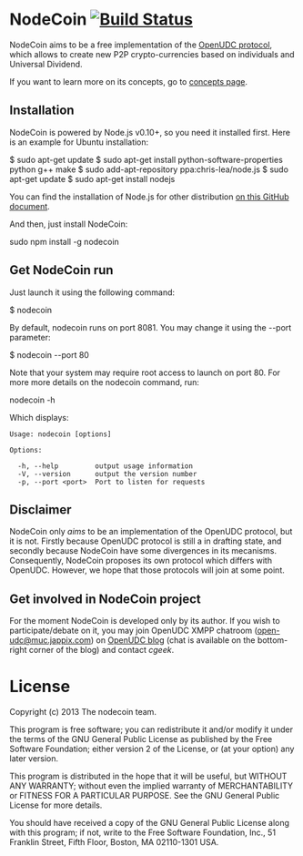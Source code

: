 # NodeCoin [![Build Status](https://api.travis-ci.org/c-geek/nodecoin.png)](https://api.travis-ci.org/c-geek/nodecoin.png)

NodeCoin aims to be a free implementation of the [OpenUDC protocol](https://github.com/Open-UDC/open-udc), which allows to create new P2P crypto-currencies based on individuals and Universal Dividend.

If you want to learn more on its concepts, go to [concepts page](https://github.com/c-geek/nodecoin/blob/master/protocol.md).

## Installation

NodeCoin is powered by Node.js v0.10+, so you need it installed first. Here is an example for Ubuntu installation:

  $ sudo apt-get update
  $ sudo apt-get install python-software-properties python g++ make
  $ sudo add-apt-repository ppa:chris-lea/node.js
  $ sudo apt-get update
  $ sudo apt-get install nodejs

You can find the installation of Node.js for other distribution [on this GitHub document](https://github.com/joyent/node/wiki/Installing-Node.js-via-package-manager).

And then, just install NodeCoin:

  sudo npm install -g nodecoin

## Get NodeCoin run

Just launch it using the following command:

  $ nodecoin

By default, nodecoin runs on port 8081. You may change it using the --port parameter:

  $ nodecoin --port 80

Note that your system may require root access to launch on port 80.
For more more details on the nodecoin command, run:

  nodecoin -h

Which displays:

    Usage: nodecoin [options]

    Options:

      -h, --help         output usage information
      -V, --version      output the version number
      -p, --port <port>  Port to listen for requests

## Disclaimer

NodeCoin only *aims* to be an implementation of the OpenUDC protocol, but it is not. Firstly because OpenUDC protocol is still a in drafting state, and secondly because NodeCoin have some divergences in its mecanisms.
Consequently, NodeCoin proposes its own protocol which differs with OpenUDC. However, we hope that those protocols will join at some point.

## Get involved in NodeCoin project

For the moment NodeCoin is developed only by its author. If you wish to participate/debate on it, you may join OpenUDC XMPP chatroom (open-udc@muc.jappix.com) on [OpenUDC blog](http://www.openudc.org/) (chat is available on the bottom-right corner of the blog) and contact *cgeek*.

# License

Copyright (c) 2013 The nodecoin team.

This program is free software; you can redistribute it and/or modify it under the terms of the GNU General Public License as published by the Free Software Foundation; either version 2 of the License, or (at your option) any later version.

This program is distributed in the hope that it will be useful, but WITHOUT ANY WARRANTY; without even the implied warranty of MERCHANTABILITY or FITNESS FOR A PARTICULAR PURPOSE. See the GNU General Public License for more details.

You should have received a copy of the GNU General Public License along with this program; if not, write to the Free Software Foundation, Inc., 51 Franklin Street, Fifth Floor, Boston, MA 02110-1301 USA.